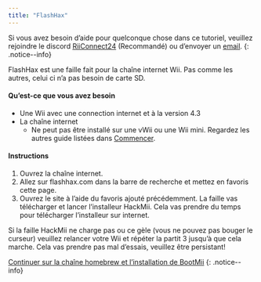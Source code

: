 ```yaml
---
title: "FlashHax"
---
```


Si vous avez besoin d’aide pour quelconque chose dans ce tutoriel, veuillez rejoindre le discord [RiiConnect24](https://discord.gg/b4Y7jfD) (Recommandé) ou d’envoyer un [email](mailto:support@riiconnect24.net).
{: .notice--info}

FlashHax est une faille fait pour la chaîne internet Wii. Pas comme les autres, celui ci n’a pas besoin de carte SD.

#### Qu’est-ce que vous avez besoin

- Une Wii avec une connection internet et à la version 4.3
- La chaîne internet
   - Ne peut pas être installé sur une vWii ou une Wii mini. Regardez les autres guide listées dans [Commencer](/get-started).

#### Instructions

1. Ouvrez la chaîne internet.
2. Allez sur flashhax.com dans la barre de recherche et mettez en favoris cette page.
3. Ouvrez le site à l’aide du favoris ajouté précédemment. La faille vas télécharger et lancer l’installeur HackMii. Cela vas prendre du temps pour télécharger l’installeur sur internet.

Si la faille HackMii ne charge pas ou ce gèle (vous ne pouvez pas bouger le curseur) veuillez relancer votre Wii et répéter la partit 3 jusqu’à que cela marche. Cela vas prendre pas mal d’essais, veuillez être persistant!

[Continuer sur la chaîne homebrew et l’installation de BootMii](hbc)
{: .notice--info}
